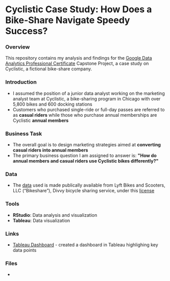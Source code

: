 # Cyclistic Case Study: How Does a Bike-Share Navigate Speedy Success?

### Overview
This repository contains my analysis and findings for the [Google Data Analytics Professional Certificate](https://www.coursera.org/professional-certificates/google-data-analytics) Capstone Project, a case study on Cyclistic, a fictional bike-share company.

### Introduction
- I assumed the position of a junior data analyst working on the marketing analyst team at Cyclistic, a bike-sharing program in Chicago with over 5,800 bikes and 600 docking stations
- Customers who purchased single-ride or full-day passes are referred to as **casual riders** while those who purchase annual memberships are Cyclistic **annual members**

### Business Task
- The overall goal is to design marketing strategies aimed at **converting casual riders into annual members**
- The primary business question I am assigned to answer is: **"How do annual members and casual riders use Cyclistic bikes differently?"**

### Data
- The [data](https://divvy-tripdata.s3.amazonaws.com/index.html) used is made publically available from Lyft Bikes and Scooters, LLC (“Bikeshare”), Divvy bicycle sharing service, under this [license](https://divvybikes.com/data-license-agreement)

### Tools
- **RStudio**: Data analysis and visualization
- **Tableau**: Data visualization

### Links
- [Tableau Dashboard](https://public.tableau.com/app/profile/danny.nguyen1367/viz/GoogleDataAnalyticsCaseStudy_17241631643040/Dashboard1) - created a dashboard in Tableau highlighing key data points

### Files
- 
